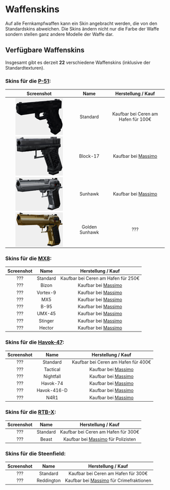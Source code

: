 # Waffenskins

Auf alle Fernkampfwaffen kann ein Skin angebracht werden, die von den Standardskins abweichen.
Die Skins ändern nicht nur die Farbe der Waffe sondern stellen ganz andere Modelle der Waffe dar.

## Verfügbare Waffenskins
Insgesamt gibt es derzeit **22** verschiedene Waffenskins (inklusive der Standardtexturen).

### Skins für die [P-51](../../items/weapons/pistole.md):

<table>
<thead>
<tr>
<th align="center">Screenshot</th>
<th align="center">Name</th>
<th align="center">Herstellung / Kauf</th>
</thead>
<tbody>
<tr >
<td align="center"> <img align="center" src="/assets/image/items/weapons/P-51.png" alt="P-51" style="width:75%;height75%"> </td>
<td align="center">Standard</td>
<td align="center">Kaufbar bei Ceren am Hafen für 100€</td>
</tr>
<tr>
<td align="center"> <img align="center" src="/assets/image/items/weapons/Block-17.png" alt="Block-17" style="width:75%;height75%"> </td>
<td align="center">Block-17</td>
<td align="center">Kaufbar bei <a href="../../other/massimo.md">Massimo</a></td>
</tr>
<tr>
<td align="center"> <img align="center" src="/assets/image/items/weapons/Sunhawk.png" alt="Sunhawk" style="width:75%;height75%"> </td>
<td align="center">Sunhawk</td>
<td align="center">Kaufbar bei <a href="../../other/massimo.md">Massimo</a></td>
</tr>
<tr>
<td align="center"> <img align="center" src="/assets/image/items/weapons/Golden-Sunhawk.png" alt="Golden-Sunhawk" style="width:75%;height75%"> </td>
<td align="center">Golden Sunhawk</td>
<td align="center">???</td>
</tr>
</tbody>
</table>

### Skins für die [MX8](../../items/weapons/maschinenpistole.md):

<table>
<thead>
<tr>
<th align="center">Screenshot</th>
<th align="center">Name</th>
<th align="center">Herstellung / Kauf</th>
</tr>
</thead>
<tbody><tr>
<td align="center">???</td>
<td align="center">Standard</td>
<td align="center">Kaufbar bei Ceren am Hafen für 250€</td>
</tr>
<tr>
<td align="center">???</td>
<td align="center">Bizon</td>
<td align="center">Kaufbar bei <a href="../../other/massimo.md">Massimo</a></td>
</tr>
<tr>
<td align="center">???</td>
<td align="center">Vortex-9</td>
<td align="center">Kaufbar bei <a href="../../other/massimo.md">Massimo</a></td>
</tr>
<tr>
<td align="center">???</td>
<td align="center">MX5</td>
<td align="center">Kaufbar bei <a href="../../other/massimo.md">Massimo</a></td>
</tr>
<tr>
<td align="center">???</td>
<td align="center">B-95</td>
<td align="center">Kaufbar bei <a href="../../other/massimo.md">Massimo</a></td>
</tr>
<tr>
<td align="center">???</td>
<td align="center">UMX-45</td>
<td align="center">Kaufbar bei <a href="../../other/massimo.md">Massimo</a></td>
</tr>
<tr>
<td align="center">???</td>
<td align="center">Stinger</td>
<td align="center">Kaufbar bei <a href="../../other/massimo.md">Massimo</a></td>
</tr>
<tr>
<td align="center">???</td>
<td align="center">Hector</td>
<td align="center">Kaufbar bei <a href="../../other/massimo.md">Massimo</a></td>
</tr>
</tbody></table>

### Skins für die [Havok-47](../../items/weapons/sturmgewehre.md):

<table>
<thead>
<tr>
<th align="center">Screenshot</th>
<th align="center">Name</th>
<th align="center">Herstellung / Kauf</th>
</tr>
</thead>
<tbody><tr>
<td align="center">???</td>
<td align="center">Standard</td>
<td align="center">Kaufbar bei Ceren am Hafen für 400€</td>
</tr>
<tr>
<td align="center">???</td>
<td align="center">Tactical</td>
<td align="center">Kaufbar bei <a href="../../other/massimo.md">Massimo</a></td>
</tr>
<tr>
<td align="center">???</td>
<td align="center">Nightfall</td>
<td align="center">Kaufbar bei <a href="../../other/massimo.md">Massimo</a></td>
</tr>
<tr>
<td align="center">???</td>
<td align="center">Havok-74</td>
<td align="center">Kaufbar bei <a href="../../other/massimo.md">Massimo</a></td>
</tr>
<tr>
<td align="center">???</td>
<td align="center">Havok-416-D</td>
<td align="center">Kaufbar bei <a href="../../other/massimo.md">Massimo</a></td>
</tr>
<tr>
<td align="center">???</td>
<td align="center">N4R1</td>
<td align="center">Kaufbar bei <a href="../../other/massimo.md">Massimo</a></td>
</tr>
</tbody></table>

### Skins für die [RTB-X](../../items/weapons/sniper.md):

<table>
<thead>
<tr>
<th align="center">Screenshot</th>
<th align="center">Name</th>
<th align="center">Herstellung / Kauf</th>
</tr>
</thead>
<tbody><tr>
<td align="center">???</td>
<td align="center">Standard</td>
<td align="center">Kaufbar bei Ceren am Hafen für 300€</td>
</tr>
<tr>
<td align="center">???</td>
<td align="center">Beast</td>
<td align="center">Kaufbar bei <a href="../../other/massimo.md">Massimo</a> für Polizisten</td>
</tr>
</tbody></table>

### Skins für die Steenfield:

<table>
<thead>
<tr>
<th align="center">Screenshot</th>
<th align="center">Name</th>
<th align="center">Herstellung / Kauf</th>
</tr>
</thead>
<tbody><tr>
<td align="center">???</td>
<td align="center">Standard</td>
<td align="center">Kaufbar bei Ceren am Hafen für 300€</td>
</tr>
<tr>
<td align="center">???</td>
<td align="center">Reddington</td>
<td align="center">Kaufbar bei <a href="../../other/massimo.md">Massimo</a> für Crimefraktionen</td>
</tr>
</tbody></table>

